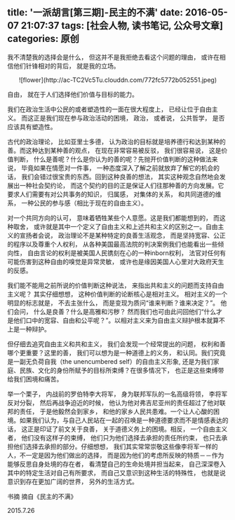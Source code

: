 title: '一派胡言[第三期]-民主的不满'
date: 2016-05-07 21:07:37
tags: [社会人物, 读书笔记, 公众号文章]
categories: 原创
---

我不清楚我的选择会是什么， 但这并不是我拒绝去看这个问题的理由， 或许在相信他们针锋相对的背后， 就是我的立场。

<!-- more -->

<div style='text-align:center' markdown='1'>![flower](http://ac-TC2Vc5Tu.clouddn.com/772fc5772b052551.jpeg)</div>

自由， 就在于人们选择他们价值与目标的能力。

我们在政治生活中公民的或者塑造性的一面在很大程度上， 已经让位于自由主义。 而这正是我们现在参与政治活动的困境， 政治， 或者说， 公共哲学， 是否应该具有塑造性。

古代的政治理论， 比如亚里士多德， 认为政治的目标就是培养德行和达到某种的善。而这种达到某种善的观点， 在现在非常容易被反驳， 我们很容易说， 这是价值判断， 什么是善呢？什么是你认为的善的呢？先抛开价值判断的这种做法来说， 毕竟如果在情愿对一件事， 一种态度深入了解之前就放弃了解它的机会的话， 我们会错过很宝贵的东西。回到这种良善的想法， 其实这种观念自然地会发展出一种社会契约论， 而这个契约的目的正是保证人们往那种善的方向发展。它要求人们需要有对公共事务的知识， 归属感， 对集体的关系， 和共同道德的维系， 一种公民的参与感（相比于现在的自由主义）。

对一个共同方向的认可， 意味着牺牲某些个人意愿。这是我们都能想到的， 而这种取舍， 或许就是其中一个定义了自由主义和上述共和主义的区别之一。自由主义的宣扬者会说， 政治理论不是某种特定的良善生活观念， 而是坚持宽容、公正的程序以及尊重个人权利， 从各种美国最高法院的判决案例我们也能看出一些倾向性， 自由言论的权利是被美国人民镌刻在心的一种inborn权利， 法官对任何有可能伤害到这种自由的嗅觉是异常灵敏， 或许也是缘因美国人心里对大政府天生的反感。

我们能不能用之前所说的价值判断这种说法， 来指出共和主义的问题而支持自由主义呢？ 其实仔细想想， 这种价值判断的论断核心是相对主义。 相对主义的一个明显的标志就是， 不去主张什么， 而是变现为质问“谁来判断？谁来决定？”。 他们会问， 什么是良善？什么是高雅和污秽？ 然而我们也可由此问回他们“什么才是他们口中的宽容、自由和公平呢？”。以相对主义来为自由主义辩护根本就算不上是一种辩护。

但仔细去追究自由主义和共和主义， 我们会发现一个经常提出的问题， 权利和善哪个更重要？这里的善， 我们可以想为是一种道德上的义务， 和认同。我们究竟是一副无负荷自我（the unencumbered self）的自由主义形象, 还是为我们家庭、民族、文化的身份所赋予的目标所束缚？在很多情况下， 也正是这些束缚带给我们困境和痛苦。


举一个栗子， 内战前的罗伯特李大将军， 身为联邦军队的一名高级将领， 李将军反对分裂， 然后再战争迫近的时候， 他认为他对弗吉尼亚州的责任超过了他对联邦的责任， 于是他毅然会到家乡， 和他的家乡人民共患难。一个让人心酸的困境。如果我们认为，与自己人民站在一起的召唤是一种道德要求而不是情感表达的话， 这正是印证了前文关于良善， 关于道德义务上的困境。相反， 一个自由主义者， 他们没有这样子的束缚， 他们只为他们选择去承担的责任所约束， 也只去承担他们选择去承担的部分。仔细想想， 我们其实常常崇敬这些像李将军一样的人，不一定是因为他们做出的选择， 而是因为他们的考虑所反映的特质－－作为能够反思自身处境的存在者， 看清楚自己的生命处境并担当起来， 自己深深卷入其中的特定生活对自己有所要求， 而自己又意识到这种生活的特殊性， 也就是说意识到存在更加广阔的世界， 另外的生活方式。

书摘 摘自《民主的不满》

2015.7.26
